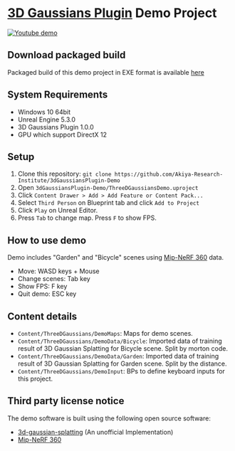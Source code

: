 # [3D Gaussians Plugin](https://vrlab.akiya-souken.co.jp/en/products/threedgaussianplugin/) Demo Project

[![Youtube demo](http://img.youtube.com/vi/xjIJklDqJdE/0.jpg)](https://www.youtube.com/watch?v=xjIJklDqJdE)

## Download packaged build

Packaged build of this demo project in EXE format is available [here](https://s3.ap-northeast-1.wasabisys.com/whisperrealtime/3dGaussiansPluginDemo-v1.0.zip)

## System Requirements

- Windows 10 64bit
- Unreal Engine 5.3.0
- 3D Gaussians Plugin 1.0.0
- GPU which support DirectX 12

## Setup

1. Clone this repository: `git clone https://github.com/Akiya-Research-Institute/3dGaussiansPlugin-Demo`
2. Open `3dGaussiansPlugin-Demo/ThreeDGaussiansDemo.uproject`
3. Click `Content Drawer > Add > Add Feature or Content Pack...`
4. Select `Third Person` on Blueprint tab and click `Add to Project`
5. Click `Play` on Unreal Editor.
6. Press `Tab` to change map. Press `F` to show FPS.

## How to use demo

Demo includes "Garden" and "Bicycle" scenes using [Mip-NeRF 360](https://jonbarron.info/mipnerf360/) data.

- Move: WASD keys + Mouse
- Change scenes: Tab key
- Show FPS: F key
- Quit demo: ESC key

## Content details

- `Content/ThreeDGaussians/DemoMaps`: Maps for demo scenes.
- `Content/ThreeDGaussians/DemoData/Bicycle`: Imported data of training result of 3D Gaussian Splatting for Bicycle scene. Split by morton code.
- `Content/ThreeDGaussians/DemoData/Garden`: Imported data of training result of 3D Gaussian Splatting for Garden scene. Split by the distance.
- `Content/ThreeDGaussians/DemoInput`: BPs to define keyboard inputs for this project.

## Third party license notice

The demo software is built using the following open source software:

- [3d-gaussian-splatting](https://github.com/WangFeng18/3d-gaussian-splatting) (An unofficial Implementation)
- [Mip-NeRF 360](https://jonbarron.info/mipnerf360/)
